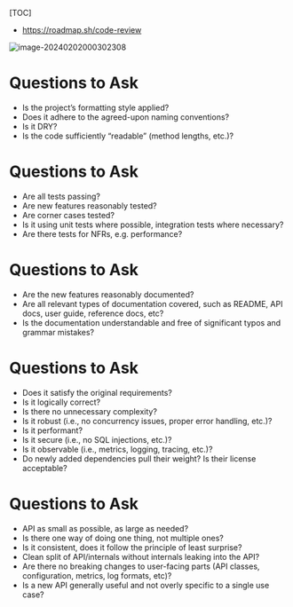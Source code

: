 [TOC]


- https://roadmap.sh/code-review

![image-20240202000302308](https://p.ipic.vip/9caxen.png)





# Questions to Ask

- Is the project’s formatting style applied?
- Does it adhere to the agreed-upon naming conventions?
- Is it DRY?
- Is the code sufficiently “readable” (method lengths, etc.)?





# Questions to Ask

- Are all tests passing?
- Are new features reasonably tested?
- Are corner cases tested?
- Is it using unit tests where possible, integration tests where necessary?
- Are there tests for NFRs, e.g. performance?



# Questions to Ask

- Are the new features reasonably documented?
- Are all relevant types of documentation covered, such as README, API docs, user guide, reference docs, etc?
- Is the documentation understandable and free of significant typos and grammar mistakes?



# Questions to Ask

- Does it satisfy the original requirements?
- Is it logically correct?
- Is there no unnecessary complexity?
- Is it robust (i.e., no concurrency issues, proper error handling, etc.)?
- Is it performant?
- Is it secure (i.e., no SQL injections, etc.)?
- Is it observable (i.e., metrics, logging, tracing, etc.)?
- Do newly added dependencies pull their weight? Is their license acceptable?



# Questions to Ask

- API as small as possible, as large as needed?
- Is there one way of doing one thing, not multiple ones?
- Is it consistent, does it follow the principle of least surprise?
- Clean split of API/internals without internals leaking into the API?
- Are there no breaking changes to user-facing parts (API classes, configuration, metrics, log formats, etc)?
- Is a new API generally useful and not overly specific to a single use case?
